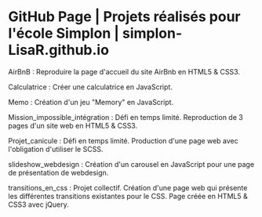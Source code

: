 # GitHub Page | Projets réalisés pour l'école Simplon | simplon-LisaR.github.io

AirBnB : Reproduire la page d'accueil du site AirBnb en HTML5 & CSS3.

Calculatrice : Créer une calculatrice en JavaScript.

Memo : Création d'un jeu "Memory" en JavaScript.

Mission_impossible_intégration : Défi en temps limité. Reproduction de 3 pages d'un site web en HTML5 & CSS3.

Projet_canicule : Défi en temps limité. Production d'une page web avec l'obligation d'utiliser le SCSS.

slideshow_webdesign : Création d'un carousel en JavaScript pour une page de présentation de webdesign.

transitions_en_css : Projet collectif. Création d'une page web qui présente les différentes transitions existantes pour le CSS. Page créée en HTML5 & CSS3 avec jQuery.

